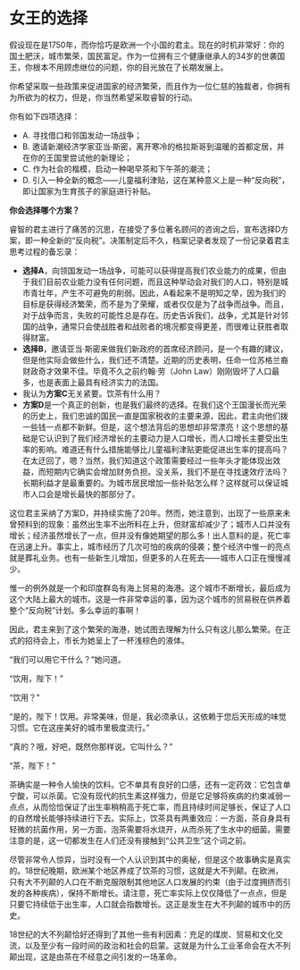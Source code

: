 # 女王的选择

假设现在是1750年，而你恰巧是欧洲一个小国的君主。现在的时机非常好：你的国土肥沃，城市繁荣，国民富足。作为一位拥有三个健康继承人的34岁的世袭国王，你根本不用顾虑继位的问题，你的目光放在了长期发展上。

你希望采取一些政策来促进国家的经济繁荣，而且作为一位仁慈的独裁者，你拥有为所欲为的权力，但是，你当然希望采取睿智的行动。

你有如下四项选择：

* A. 寻找借口和邻国发动一场战争；
* B. 邀请新潮经济学家亚当·斯密，离开寒冷的格拉斯哥到温暖的首都定居，并在你的王国里尝试他的新理论；
* C. 作为社会的楷模，启动一种喝早茶和下午茶的潮流；
* D. 引入一种全新的概念——儿童福利津贴，这在某种意义上是一种“反向税”，即让国家为生育孩子的家庭进行补贴。

**你会选择哪个方案？**

睿智的君主进行了痛苦的沉思，在接受了多位著名顾问的咨询之后，宣布选择D方案，即一种全新的“反向税”。决策制定后不久，档案记录者发现了一份记录着君主思考过程的备忘录：

* **选择A**，向领国发动一场战争，可能可以获得提高我们农业能力的成果，但由于我们目前农业能力没有任何问题，而且这种举动会对我们的人口，特别是城市青壮年，产生不可避免的削弱。因此，A看起来不是明知之举，因为我们的目标是获得经济繁荣，而不是为了荣耀，或者仅仅是为了战争而战争。而且，对于战争而言，失败的可能性总是存在。历史告诉我们，战争，尤其是针对邻国的战争，通常只会使战胜者和战败者的境况都变得更差，而很难让获胜者取得财富。
* **选择B**，邀请亚当·斯密来做我们新政府的首席经济顾问，是一个有趣的建议，但是他实际会做些什么，我们还不清楚。近期的历史表明，任命一位苏格兰裔财政奇才效果不佳。毕竟不久之前约翰·劳（John Law）刚刚毁坏了人口最多，也是表面上最具有经济实力的法国。
* 我认为**方案C**无关紧要。饮茶有什么用？
* **方案D**是一个真正的创新，也是我们最终的选择。在我们这个王国漫长而光荣的历史上，我们忠诚的国民一直是国家税收的主要来源，因此，君主向他们拨一些钱一点都不新鲜。但是，这个想法背后的思想却非常漂亮！这个思想的基础是它认识到了我们经济增长的主要动力是人口增长，而人口增长主要受出生率的影响。难道还有什么措施能够比儿童福利津贴更能促进出生率的提高吗？在太迂回了，嗯？当然，我们知道这个政策需要经过一些年头才能体现出效益，而短期内它确实会增加财务负担。没关系，我们不是在寻找速效疗法吗？长期利益才是最重要的。为城市居民增加一些补贴怎么样？这样就可以保证城市人口会是增长最快的那部分了。

这位君主采纳了方案D，并持续实施了20年。然而，她注意到，出现了一些原来未曾预料到的现象：虽然出生率不出所料在上升，但财富却减少了；城市人口并没有增长；经济虽然增长了一点，但并没有像她期望的那么多！出人意料的是，死亡率在迅速上升。事实上，城市经历了几次可怕的疾病的侵袭；整个经济中惟一的亮点就是葬礼业务。也有一些新生儿增加，但更多的人在死去——城市人口正在慢慢减少。

惟一的例外就是一个和印度群岛有海上贸易的海港。这个城市不断增长，最后成为这个大陆上最大的城市。这是一件非常幸运的事，因为这个城市的贸易税在供养着整个“反向税”计划。多么幸运的事啊！

因此，君主来到了这个繁荣的海港，她试图去理解为什么只有这儿那么繁荣。在正式的招待会上，市长为她呈上了一杯浅棕色的液体。

“我们可以用它干什么？”她问道。

“饮用，陛下！”

“饮用？”

“是的，陛下！饮用。非常美味，但是，我必须承认，这依赖于您后天形成的味觉习惯。它在这座美好的城市里极度流行。”

“真的？哦，好吧，既然你那样说。它叫什么？”

“茶，陛下！”

茶确实是一种令人愉快的饮料。它不单具有良好的口感，还有一定药效：它包含单宁酸，可以杀菌。它没有现代的抗生素这样强力，但是它足够将疾病的约束减弱一点点，从而恰恰保证了出生率稍稍高于死亡率，而且持续时间足够长，保证了人口的自然增长能够持续进行下去。实际上，饮茶具有两重效应：一方面，茶自身具有轻微的抗菌作用，另一方面，泡茶需要将水烧开，从而杀死了生水中的细菌。需要注意的是，这一切都发生在人们还没有接触到“公共卫生”这个词之前。

尽管非常令人惊异，当时没有一个人认识到其中的奥秘，但是这个故事确实是真实的。18世纪晚期，欧洲某个地区养成了饮茶的习惯，这就是大不列颠。在欧洲，只有大不列颠的人口在不断克服限制其他地区人口发展的约束（由于过度拥挤而引发的各种疾病），保持不断增长。请注意，死亡率实际上仅仅降低了一点点，但是只要它持续低于出生率，人口就会指数增长。这正是发生在大不列颠的城市中的历史。

18世纪的大不列颠恰好还得到了其他一些有利因素：充足的煤炭、贸易和文化交流，以及至少有一段时间的政治和社会的启蒙。这就是为什么工业革命会在大不列颠出现，这是由茶在不经意之间引发的一场革命。





